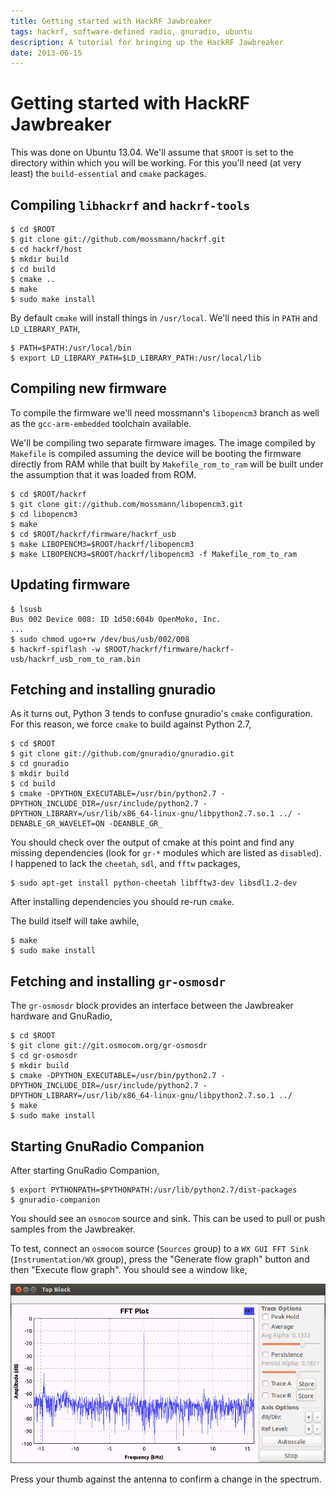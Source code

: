 ```yaml
---
title: Getting started with HackRF Jawbreaker
tags: hackrf, software-defined radio, gnuradio, ubuntu
description: A tutorial for bringing up the HackRF Jawbreaker
date: 2013-06-15
---
```


# Getting started with HackRF Jawbreaker

This was done on Ubuntu 13.04. We'll assume that `$ROOT` is set to the
directory within which you will be working. For this you'll need (at
very least) the `build-essential` and `cmake` packages.

## Compiling `libhackrf` and `hackrf-tools`

    $ cd $ROOT
    $ git clone git://github.com/mossmann/hackrf.git
    $ cd hackrf/host
    $ mkdir build
    $ cd build
    $ cmake ..
    $ make
    $ sudo make install

By default `cmake` will install things in `/usr/local`. We'll need
this in `PATH` and `LD_LIBRARY_PATH`,

    $ PATH=$PATH:/usr/local/bin
    $ export LD_LIBRARY_PATH=$LD_LIBRARY_PATH:/usr/local/lib

## Compiling new firmware

To compile the firmware we'll need mossmann's `libopencm3` branch as
well as the `gcc-arm-embedded` toolchain available.

We'll be compiling two separate firmware images. The image compiled by
`Makefile` is compiled assuming the device will be booting the
firmware directly from RAM while that built by `Makefile_rom_to_ram`
will be built under the assumption that it was loaded from ROM.

    $ cd $ROOT/hackrf
    $ git clone git://github.com/mossmann/libopencm3.git
    $ cd libopencm3
    $ make
    $ cd $ROOT/hackrf/firmware/hackrf_usb
    $ make LIBOPENCM3=$ROOT/hackrf/libopencm3
    $ make LIBOPENCM3=$ROOT/hackrf/libopencm3 -f Makefile_rom_to_ram
    
## Updating firmware

    $ lsusb
    Bus 002 Device 008: ID 1d50:604b OpenMoko, Inc. 
    ...
    $ sudo chmod ugo+rw /dev/bus/usb/002/008
    $ hackrf-spiflash -w $ROOT/hackrf/firmware/hackrf-usb/hackrf_usb_rom_to_ram.bin

## Fetching and installing gnuradio

As it turns out, Python 3 tends to confuse gnuradio's `cmake`
configuration. For this reason, we force `cmake` to build against
Python 2.7,

    $ cd $ROOT
    $ git clone git://github.com/gnuradio/gnuradio.git
    $ cd gnuradio
    $ mkdir build
    $ cd build
    $ cmake -DPYTHON_EXECUTABLE=/usr/bin/python2.7 -DPYTHON_INCLUDE_DIR=/usr/include/python2.7 -DPYTHON_LIBRARY=/usr/lib/x86_64-linux-gnu/libpython2.7.so.1 ../ -DENABLE_GR_WAVELET=ON -DEANBLE_GR_

You should check over the output of cmake at this point and find any
missing dependencies (look for `gr-*` modules which are listed as
`disabled`). I happened to lack the `cheetah`, `sdl`, and `fftw`
packages,

    $ sudo apt-get install python-cheetah libfftw3-dev libsdl1.2-dev

After installing dependencies you should re-run `cmake`.

The build itself will take awhile,

    $ make
    $ sudo make install
    
## Fetching and installing `gr-osmosdr`

The `gr-osmosdr` block provides an interface between the Jawbreaker
hardware and GnuRadio,

    $ cd $ROOT
    $ git clone git://git.osmocom.org/gr-osmosdr
    $ cd gr-osmosdr
    $ mkdir build
    $ cmake -DPYTHON_EXECUTABLE=/usr/bin/python2.7 -DPYTHON_INCLUDE_DIR=/usr/include/python2.7 -DPYTHON_LIBRARY=/usr/lib/x86_64-linux-gnu/libpython2.7.so.1 ../
    $ make
    $ sudo make install

## Starting GnuRadio Companion

After starting GnuRadio Companion,

    $ export PYTHONPATH=$PYTHONPATH:/usr/lib/python2.7/dist-packages
    $ gnuradio-companion

You should see an `osmocom` source and sink. This can be used to pull or
push samples from the Jawbreaker.

To test, connect an `osmocom` source (`Sources` group) to a `WX GUI
FFT Sink` (`Instrumentation/WX` group), press the "Generate flow
graph" button and then "Execute flow graph". You should see a window
like,

![Spectrum from HackRF](/media/hackrf-fft.png)

Press your thumb against the antenna to confirm a change in the spectrum.
